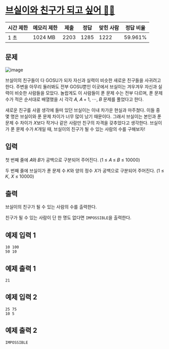 # [브실이와 친구가 되고 싶어 🤸‍♀️](https://www.acmicpc.net/problem/29736)

| 시간 제한 | 메모리 제한 | 제출 | 정답 | 맞힌 사람 | 정답 비율 |
| --- | --- | --- | --- | --- | --- |
| 1 초 | 1024 MB | 2203 | 1285 | 1222 | 59.961% |

## 문제

![image](https://upload.acmicpc.net/a16efaf0-0a63-4d9a-98f2-368c045f888d/-/preview/)

브실이의 친구들이 다 GOSU가 되자 자신과 실력이 비슷한 새로운 친구들을 사귀려고 한다. 주변을 아무리 둘러봐도 전부 GOSU뿐인 이곳에서 브실이는 겨우겨우 자신과 실력이 비슷한 사람들을 모았다. 놀랍게도 이 사람들이 푼 문제 수는 전부 다르며, 푼 문제 수가 적은 순서대로 배열했을 시 각각 𝐴, 𝐴 + 1, ⋯, 𝐵 문제를 풀었다고 한다.

새로운 친구를 사귈 생각에 들떠 있던 브실이는 이내 차가운 현실과 마주쳤다. 이들 중 몇 명은 브실이와 푼 문제 차이가 너무 많이 났기 때문이다. 그래서 브실이는 본인과 푼 문제 수 차이가 𝑋보다 작거나 같은 사람만 친구의 자격을 갖추었다고 생각한다. 브실이가 푼 문제 수가 𝐾개일 때, 브실이의 친구가 될 수 있는 사람의 수를 구해보자!

## 입력

첫 번째 줄에 𝐴와 𝐵가 공백으로 구분되어 주어진다. (1 ≤ 𝐴 ≤ 𝐵 ≤ 10000)

두 번째 줄에 브실이가 푼 문제 수 𝐾와 양의 정수 𝑋가 공백으로 구분되어 주어진다. (1 ≤ 𝐾, 𝑋 ≤ 10000)

## 출력

브실이의 친구가 될 수 있는 사람의 수를 출력한다.

친구가 될 수 있는 사람이 단 한 명도 없다면 `IMPOSSIBLE`을 출력한다.

## 예제 입력 1

```
10 100
50 10

```

## 예제 출력 1

```
21

```

## 예제 입력 2

```
25 75
10 5

```

## 예제 출력 2

```
IMPOSSIBLE
```
